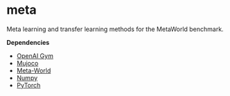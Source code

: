 # meta
Meta learning and transfer learning methods for the MetaWorld benchmark.

__Dependencies__
- [OpenAI Gym](https://gym.openai.com)
- [Mujoco](http://www.mujoco.org)
- [Meta-World](https://meta-world.github.io)
- [Numpy](https://numpy.org)
- [PyTorch](https://pytorch.org)
